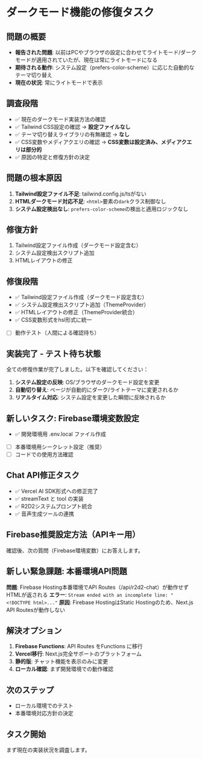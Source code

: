 # ダークモード機能の修復タスク

## 問題の概要
- **報告された問題**: 以前はPCやブラウザの設定に合わせてライトモード/ダークモードが適用されていたが、現在は常にライトモードになる
- **期待される動作**: システム設定（prefers-color-scheme）に応じた自動的なテーマ切り替え
- **現在の状況**: 常にライトモードで表示

## 調査段階
- ✅ 現在のダークモード実装方法の確認
- ✅ Tailwind CSS設定の確認 → **設定ファイルなし**
- ✅ テーマ切り替えライブラリの有無確認 → **なし**
- ✅ CSS変数やメディアクエリの確認 → **CSS変数は設定済み、メディアクエリは部分的**
- ✅ 原因の特定と修復方針の決定

## 問題の根本原因
1. **Tailwind設定ファイル不足**: tailwind.config.js/tsがない
2. **HTMLダークモード対応不足**: `<html>`要素の`dark`クラス制御なし
3. **システム設定検出なし**: `prefers-color-scheme`の検出と適用ロジックなし

## 修復方針
1. Tailwind設定ファイル作成（ダークモード設定含む）
2. システム設定検出スクリプト追加
3. HTMLレイアウトの修正

## 修復段階
- ✅ Tailwind設定ファイル作成（ダークモード設定含む）
- ✅ システム設定検出スクリプト追加（ThemeProvider）
- ✅ HTMLレイアウトの修正（ThemeProvider統合）
- ✅ CSS変数形式をhsl形式に統一
- [ ] 動作テスト（人間による確認待ち）

## 実装完了 - テスト待ち状態
全ての修復作業が完了しました。以下を確認してください：

1. **システム設定の反映**: OS/ブラウザのダークモード設定を変更
2. **自動切り替え**: ページが自動的にダーク/ライトテーマに変更されるか
3. **リアルタイム対応**: システム設定を変更した瞬間に反映されるか

## 新しいタスク: Firebase環境変数設定
- ✅ 開発環境用 .env.local ファイル作成
- [ ] 本番環境用シークレット設定（推奨）
- [ ] コードでの使用方法確認

## Chat API修正タスク
- ✅ Vercel AI SDK形式への修正完了
- ✅ streamText と tool の実装
- ✅ R2D2システムプロンプト統合
- ✅ 音声生成ツールの連携

## Firebase推奨設定方法（APIキー用）

確認後、次の質問（Firebase環境変数）にお答えします。

## 新しい緊急課題: 本番環境API問題

**問題**: Firebase Hosting本番環境でAPI Routes（/api/r2d2-chat）が動作せずHTMLが返される
**エラー**: `Stream ended with an incomplete line: "<!DOCTYPE html>..."`
**原因**: Firebase HostingはStatic Hostingのため、Next.js API Routesが動作しない

## 解決オプション
1. **Firebase Functions**: API Routes をFunctions に移行
2. **Vercel移行**: Next.js完全サポートのプラットフォーム
3. **静的版**: チャット機能を表示のみに変更
4. **ローカル確認**: まず開発環境での動作確認

## 次のステップ
- ローカル環境でのテスト
- 本番環境対応方針の決定

## タスク開始
まず現在の実装状況を調査します。 